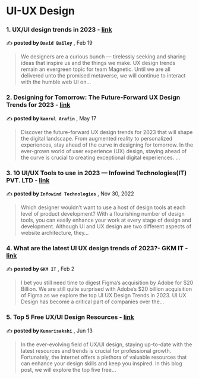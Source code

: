 
<h1>UI-UX Design</h1>
<h3>1. UX/UI design trends in 2023 - <a href=https://medium.com/magnetic/ux-ui-design-trends-in-2023-efdc94ea0fb7?source=tag_page---------0-85--------------------a7953cae_5b70_4c64_8f99_338ebd16ffc5-------17 target="_blank" rel="noopener noreferrer">link</a></h3>

✍️ **posted by `David Bailey`** , <date>Feb 19</date>

<blockquote>We designers are a curious bunch — tirelessly seeking and sharing ideas that inspire us and the things we make. UX design trends remain an evergreen topic for team Magnetic. Until we are all delivered unto the promised metaverse, we will continue to interact with the humble web UI on…</blockquote>

<h3>2. Designing for Tomorrow: The Future-Forward UX Design Trends for 2023 - <a href=https://medium.com/@arafinkamrul/designing-for-tomorrow-the-future-forward-ux-design-trends-for-2023-d5d8776aff5d?source=tag_page---------1-85--------------------a7953cae_5b70_4c64_8f99_338ebd16ffc5-------17 target="_blank" rel="noopener noreferrer">link</a></h3>

✍️ **posted by `kamrul Arafin`** , <date>May 17</date>

<blockquote>Discover the future-forward UX design trends for 2023 that will shape the digital landscape. From augmented reality to personalized experiences, stay ahead of the curve in designing for tomorrow. In the ever-grown world of user experience (UX) design, staying ahead of the curve is crucial to creating exceptional digital experiences. …</blockquote>

<h3>3. 10 UI/UX Tools to use in 2023 — Infowind Technologies(IT) PVT. LTD - <a href=https://medium.com/@Infowind/10-ui-ux-tools-to-use-in-2023-infowind-technologies-it-pvt-ltd-5bf41594e83?source=tag_page---------2-85--------------------a7953cae_5b70_4c64_8f99_338ebd16ffc5-------17 target="_blank" rel="noopener noreferrer">link</a></h3>

✍️ **posted by `Infowind Technologies`** , <date>Nov 30, 2022</date>

<blockquote>Which designer wouldn’t want to use a host of design tools at each level of product development? With a flourishing number of design tools, you can easily enhance your work at every stage of design and development. Although UI and UX design are two different aspects of website architecture, they…</blockquote>

<h3>4. What are the latest UI UX design trends of 2023?- GKM IT - <a href=https://medium.com/@gkmit11/what-are-the-latest-ui-ux-design-trends-of-2023-gkm-it-d822a3047fda?source=tag_page---------3-85--------------------a7953cae_5b70_4c64_8f99_338ebd16ffc5-------17 target="_blank" rel="noopener noreferrer">link</a></h3>

✍️ **posted by `GKM IT`** , <date>Feb 2</date>

<blockquote>I bet you still need time to digest Figma’s acquisition by Adobe for $20 Billion. We are still quite surprised with Adobe’s $20 billion acquisition of Figma as we explore the top UI UX Design Trends in 2023. UI UX Design has become a critical part of companies over the…</blockquote>

<h3>5. Top 5 Free UX/UI Design Resources - <a href=https://medium.com/@kumarisakshi9595/top-5-free-ux-ui-design-resources-f56f05769301?source=tag_page---------4-85--------------------a7953cae_5b70_4c64_8f99_338ebd16ffc5-------17 target="_blank" rel="noopener noreferrer">link</a></h3>

✍️ **posted by `Kumarisakshi`** , <date>Jun 13</date>

<blockquote>In the ever-evolving field of UX/UI design, staying up-to-date with the latest resources and trends is crucial for professional growth. Fortunately, the internet offers a plethora of valuable resources that can enhance your design skills and keep you inspired. In this blog post, we will explore the top five free…</blockquote>

